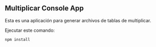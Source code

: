 ## Multiplicar Console App

Esta es una aplicación para generar archivos de tablas
de multiplicar.

Ejecutar este comando:

```
npm install
```
